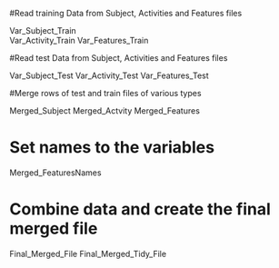 #Read training Data from Subject, Activities and Features files

Var_Subject_Train  
Var_Activity_Train 
Var_Features_Train 

#Read test Data from Subject, Activities and Features files

Var_Subject_Test
Var_Activity_Test 
Var_Features_Test 

#Merge rows of test and train files of various types

Merged_Subject 
Merged_Actvity 
Merged_Features 

# Set names to the variables

Merged_FeaturesNames 

# Combine data and create the final merged file

Final_Merged_File 
Final_Merged_Tidy_File  